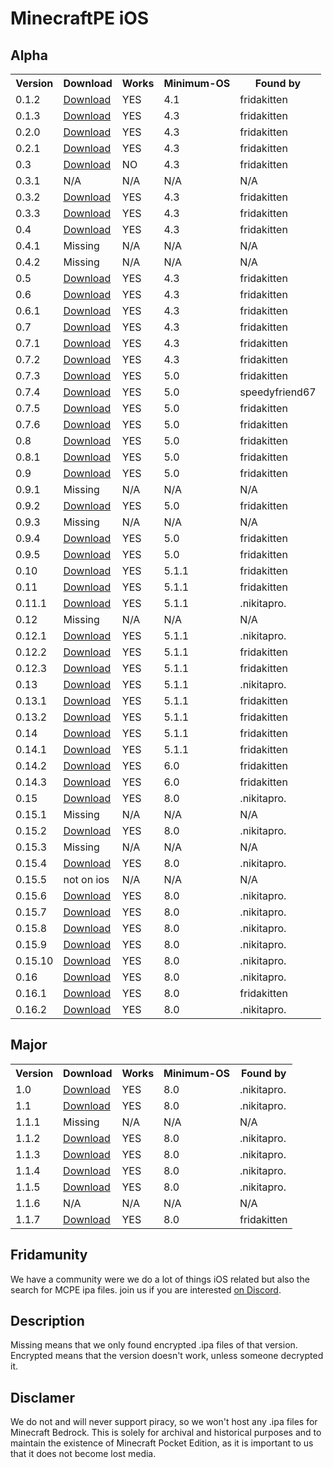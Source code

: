 # MinecraftPE iOS

## Alpha
<table>
    <tr>
        <th>Version</th>
        <th>Download</th>
        <th>Works</th>
        <th>Minimum-OS</th>
        <th>Found by</th>
    </tr>
    <tr>
        <td>0.1.2</td>
        <td><a href="https://dekotas.org/MCPE/MCPE%200.1.2.ipa">Download</a></td>
        <td>YES</td>
        <td>4.1</td>
        <td>fridakitten</td>
    </tr>
    <tr>
        <td>0.1.3</td>
        <td><a href="https://dekotas.org/MCPE/MCPE%200.1.3.ipa">Download</a></td>
        <td>YES</td>
        <td>4.3</td>
        <td>fridakitten</td>
    </tr>
    <tr>
        <td>0.2.0</td>
        <td><a href="https://dekotas.org/MCPE/MCPE%200.2.0.ipa">Download</a></td>
        <td>YES</td>
        <td>4.3</td>
        <td>fridakitten</td>
    </tr>
    <tr>
        <td>0.2.1</td>
        <td><a href="https://dekotas.org/MCPE/MCPE%200.2.1.ipa">Download</a></td>
        <td>YES</td>
        <td>4.3</td>
        <td>fridakitten</td>
    </tr>
    <tr>
        <td>0.3</td>
        <td><a href="https://dekotas.org/MCPE/MCPE%200.3.0.ipa">Download</a></td>
        <td>NO</td>
        <td>4.3</td>
        <td>fridakitten</td>
    </tr>
    <tr>
        <td>0.3.1</td>
        <td>N/A</td>
        <td>N/A</td>
        <td>N/A</td>
        <td>N/A</td>
    </tr>
    <tr>
        <td>0.3.2</td>
        <td><a href="https://dekotas.org/MCPE/MCPE%200.3.2.ipa">Download</a></td>
        <td>YES</td>
        <td>4.3</td>
        <td>fridakitten</td>
    </tr>
    <tr>
        <td>0.3.3</td>
        <td><a href="https://dekotas.org/MCPE/MCPE%200.3.3.ipa">Download</a></td>
        <td>YES</td>
        <td>4.3</td>
        <td>fridakitten</td>
    </tr>
    <tr>
        <td>0.4</td>
        <td><a href="https://dekotas.org/MCPE/MCPE%200.4.0.ipa">Download</a></td>
        <td>YES</td>
        <td>4.3</td>
        <td>fridakitten</td>
    </tr>
    <tr>
        <td>0.4.1</td>
        <td>Missing</td>
        <td>N/A</td>
        <td>N/A</td>
        <td>N/A</td>
    </tr>
    <tr>
        <td>0.4.2</td>
        <td>Missing</td>
        <td>N/A</td>
        <td>N/A</td>
        <td>N/A</td>
    </tr>
    <tr>
        <td>0.5</td>
        <td><a href="https://dekotas.org/MCPE/MCPE%200.5.0.ipa">Download</a></td>
        <td>YES</td>
        <td>4.3</td>
        <td>fridakitten</td>
    </tr>
    <tr>
        <td>0.6</td>
        <td><a href="https://dekotas.org/MCPE/MCPE%200.6.0.ipa">Download</a></td>
        <td>YES</td>
        <td>4.3</td>
        <td>fridakitten</td>
    </tr>
    <tr>
        <td>0.6.1</td>
        <td><a href="https://dekotas.org/MCPE/MCPE%200.6.1.ipa">Download</a></td>
        <td>YES</td>
        <td>4.3</td>
        <td>fridakitten</td>
    </tr>
    <tr>
        <td>0.7</td>
        <td><a href="https://dekotas.org/MCPE/MCPE%200.7.0.ipa">Download</a></td>
        <td>YES</td>
        <td>4.3</td>
        <td>fridakitten</td>
    </tr>
    <tr>
        <td>0.7.1</td>
        <td><a href="https://dekotas.org/MCPE/MCPE%200.7.1.ipa">Download</a></td>
        <td>YES</td>
        <td>4.3</td>
        <td>fridakitten</td>
    </tr>
    <tr>
        <td>0.7.2</td>
        <td><a href="https://dekotas.org/MCPE/MCPE%200.7.2.ipa">Download</a></td>
        <td>YES</td>
        <td>4.3</td>
        <td>fridakitten</td>
    </tr>
    <tr>
        <td>0.7.3</td>
        <td><a href="https://dekotas.org/MCPE/MCPE%200.7.3.ipa">Download</a></td>
        <td>YES</td>
        <td>5.0</td>
        <td>fridakitten</td>
    </tr>
    <tr>
        <td>0.7.4</td>
        <td><a href="https://dekotas.org/MCPE/MCPE%200.7.4.ipa">Download</a></td>
        <td>YES</td>
        <td>5.0</td>
        <td>speedyfriend67</td>
    </tr>
    <tr>
        <td>0.7.5</td>
        <td><a href="https://dekotas.org/MCPE/MCPE%200.7.5.ipa">Download</a></td>
        <td>YES</td>
        <td>5.0</td>
        <td>fridakitten</td>
    </tr>
    <tr>
        <td>0.7.6</td>
        <td><a href="https://dekotas.org/MCPE/MCPE%200.7.6.ipa">Download</a></td>
        <td>YES</td>
        <td>5.0</td>
        <td>fridakitten</td>
    </tr>
    <tr>
        <td>0.8</td>
        <td><a href="https://dekotas.org/MCPE/MCPE%200.8.0.ipa">Download</a></td>
        <td>YES</td>
        <td>5.0</td>
        <td>fridakitten</td>
    </tr>
    <tr>
        <td>0.8.1</td>
        <td><a href="https://dekotas.org/MCPE/MCPE%200.8.1.ipa">Download</a></td>
        <td>YES</td>
        <td>5.0</td>
        <td>fridakitten</td>
    </tr>
    <tr>
        <td>0.9</td>
        <td><a href="https://dekotas.org/MCPE/MCPE%200.9.0.ipa">Download</a></td>
        <td>YES</td>
        <td>5.0</td>
        <td>fridakitten</td>
    </tr>
    <tr>
        <td>0.9.1</td>
        <td>Missing</td>
        <td>N/A</td>
        <td>N/A</td>
        <td>N/A</td>
    </tr>
    <tr>
        <td>0.9.2</td>
        <td><a href="https://dekotas.org/MCPE/MCPE%200.9.2.ipa">Download</a></td>
        <td>YES</td>
        <td>5.0</td>
        <td>fridakitten</td>
    </tr>
    <tr>
        <td>0.9.3</td>
        <td>Missing</td>
        <td>N/A</td>
        <td>N/A</td>
        <td>N/A</td>
    </tr>
    <tr>
        <td>0.9.4</td>
        <td><a href="https://dekotas.org/MCPE/MCPE%200.9.4.ipa">Download</a></td>
        <td>YES</td>
        <td>5.0</td>
        <td>fridakitten</td>
    </tr>
    <tr>
        <td>0.9.5</td>
        <td><a href="https://dekotas.org/MCPE/MCPE%200.9.5.ipa">Download</a></td>
        <td>YES</td>
        <td>5.0</td>
        <td>fridakitten</td>
    </tr>
    <tr>
        <td>0.10</td>
        <td><a href="https://dekotas.org/MCPE/MCPE%200.10.0.ipa">Download</a></td>
        <td>YES</td>
        <td>5.1.1</td>
        <td>fridakitten</td>
    </tr>
    <tr>
        <td>0.11</td>
        <td><a href="https://dekotas.org/MCPE/MCPE%200.11.0.ipa">Download</a></td>
        <td>YES</td>
        <td>5.1.1</td>
        <td>fridakitten</td>
    </tr>
    <tr>
        <td>0.11.1</td>
        <td><a href="https://dekotas.org/MCPE/MCPE%200.11.1.ipa">Download</a></td>
        <td>YES</td>
        <td>5.1.1</td>
        <td>.nikitapro.</td>
    </tr>
    <tr>
        <td>0.12</td>
        <td>Missing</td></td>
        <td>N/A</td>
        <td>N/A</td>
        <td>N/A</td>
    </tr>
    <tr>
        <td>0.12.1</td>
        <td><a href="https://dekotas.org/MCPE/MCPE%200.12.1.ipa">Download</a></td>
        <td>YES</td>
        <td>5.1.1</td>
        <td>.nikitapro.</td>
    </tr>
    <tr>
        <td>0.12.2</td>
        <td><a href="https://dekotas.org/MCPE/MCPE%200.12.2.ipa">Download</a></td>
        <td>YES</td>
        <td>5.1.1</td>
        <td>fridakitten</td>
    </tr>
    <tr>
        <td>0.12.3</td>
        <td><a href="https://dekotas.org/MCPE/MCPE%200.12.3.ipa">Download</a></td>
        <td>YES</td>
        <td>5.1.1</td>
        <td>fridakitten</td>
    </tr>
    <tr>
        <td>0.13</td>
        <td><a href="https://dekotas.org/MCPE/MCPE%200.13.0.ipa">Download</a></td>
        <td>YES</td>
        <td>5.1.1</td>
        <td>.nikitapro.</td>
    </tr>
    <tr>
        <td>0.13.1</td>
        <td><a href="https://dekotas.org/MCPE/MCPE%200.13.1.ipa">Download</a></td>
        <td>YES</td>
        <td>5.1.1</td>
        <td>fridakitten</td>
    </tr>
    <tr>
        <td>0.13.2</td>
        <td><a href="https://dekotas.org/MCPE/MCPE%200.13.2.ipa">Download</a></td>
        <td>YES</td>
        <td>5.1.1</td>
        <td>fridakitten</td>
    </tr>
    <tr>
        <td>0.14</td>
        <td><a href="https://dekotas.org/MCPE/MCPE%200.14.0.ipa">Download</a></td>
        <td>YES</td>
        <td>5.1.1</td>
        <td>fridakitten</td>
    </tr>
    <tr>
        <td>0.14.1</td>
        <td><a href="https://dekotas.org/MCPE/MCPE%200.14.1.ipa">Download</a></td>
        <td>YES</td>
        <td>5.1.1</td>
        <td>fridakitten</td>
    </tr>
    <tr>
        <td>0.14.2</td>
        <td><a href="https://dekotas.org/MCPE/MCPE%200.14.2.ipa">Download</a></td>
        <td>YES</td>
        <td>6.0</td>
        <td>fridakitten</td>
    </tr>
    <tr>
        <td>0.14.3</td>
        <td><a href="https://dekotas.org/MCPE/MCPE%200.14.3.ipa">Download</a></td>
        <td>YES</td>
        <td>6.0</td>
        <td>fridakitten</td>
    </tr>
    <tr>
        <td>0.15</td>
        <td><a href="https://dekotas.org/MCPE/MCPE%200.15.0.ipa">Download</a></td>
        <td>YES</td>
        <td>8.0</td>
        <td>.nikitapro.</td>
    </tr>
    <tr>
        <td>0.15.1</td>
        <td>Missing</td>
        <td>N/A</td>
        <td>N/A</td>
        <td>N/A</td>
    </tr>
    <tr>
        <td>0.15.2</td>
        <td><a href="https://dekotas.org/MCPE/MCPE%200.15.2.ipa">Download</a></td>
        <td>YES</td>
        <td>8.0</td>
        <td>.nikitapro.</td>
    </tr>
    <tr>
        <td>0.15.3</td>
        <td>Missing</td>
        <td>N/A</td>
        <td>N/A</td>
        <td>N/A</td>
    </tr>
    <tr>
        <td>0.15.4</td>
        <td><a href="https://dekotas.org/MCPE/MCPE%200.15.4.ipa">Download</a></td>
        <td>YES</td>
        <td>8.0</td>
        <td>.nikitapro.</td>
    </tr>
    <tr>
        <td>0.15.5</td>
        <td>not on ios</td>
        <td>N/A</td>
        <td>N/A</td>
        <td>N/A</td>
    </tr>
    <tr>
        <td>0.15.6</td>
        <td><a href="https://dekotas.org/MCPE/MCPE%200.15.6.ipa">Download</a></td>
        <td>YES</td>
        <td>8.0</td>
        <td>.nikitapro.</td>
    </tr>
    <tr>
        <td>0.15.7</td>
        <td><a href="https://dekotas.org/MCPE/MCPE%200.15.7.ipa">Download</a></td>
        <td>YES</td>
        <td>8.0</td>
        <td>.nikitapro.</td>
    </tr>
    <tr>
        <td>0.15.8</td>
        <td><a href="https://dekotas.org/MCPE/MCPE%200.15.8.ipa">Download</a></td>
        <td>YES</td>
        <td>8.0</td>
        <td>.nikitapro.</td>
    </tr>
    <tr>
        <td>0.15.9</td>
        <td><a href="https://dekotas.org/MCPE/MCPE%200.15.9.ipa">Download</a></td>
        <td>YES</td>
        <td>8.0</td>
        <td>.nikitapro.</td>
    </tr>
    <tr>
        <td>0.15.10</td>
        <td><a href="https://dekotas.org/MCPE/MCPE%200.15.10.ipa">Download</a></td>
        <td>YES</td>
        <td>8.0</td>
        <td>.nikitapro.</td>
    </tr>
    <tr>
        <td>0.16</td>
        <td><a href="https://dekotas.org/MCPE/MCPE%200.16.0.ipa">Download</a></td>
        <td>YES</td>
        <td>8.0</td>
        <td>.nikitapro.</td>
    </tr>
    <tr>
        <td>0.16.1</td>
        <td><a href="https://dekotas.org/MCPE/MCPE%200.16.1.ipa">Download</a></td>
        <td>YES</td>
        <td>8.0</td>
        <td>fridakitten</td>
    </tr>
    <tr>
        <td>0.16.2</td>
        <td><a href="https://dekotas.org/MCPE/MCPE%200.16.2.ipa">Download</a></td>
        <td>YES</td>
        <td>8.0</td>
        <td>.nikitapro.</td>
    </tr>
</table>

## Major
<table>
    <tr>
        <th>Version</th>
        <th>Download</th>
        <th>Works</th>
        <th>Minimum-OS</th>
        <th>Found by</th>
    </tr>
    <tr>
        <td>1.0</td>
        <td><a href="https://dekotas.org/MCPE/MCPE%201.0.0.ipa">Download</a></td>
        <td>YES</td>
        <td>8.0</td>
        <td>.nikitapro.</td>
    </tr>
    <tr>
        <td>1.1</td>
        <td><a href="https://dekotas.org/MCPE/MCPE%201.1.0.ipa">Download</a></td>
        <td>YES</td>
        <td>8.0</td>
        <td>.nikitapro.</td>
    </tr>
    <tr>
        <td>1.1.1</td>
        <td>Missing</td>
        <td>N/A</td>
        <td>N/A</td>
        <td>N/A</td>
    </tr>
    <tr>
        <td>1.1.2</td>
        <td><a href="https://dekotas.org/MCPE/MCPE%201.1.2.ipa">Download</a></td>
        <td>YES</td>
        <td>8.0</td>
        <td>.nikitapro.</td>
    </tr>
    <tr>
        <td>1.1.3</td>
        <td><a href="https://dekotas.org/MCPE/MCPE%201.1.3.ipa">Download</a></td>
        <td>YES</td>
        <td>8.0</td>
        <td>.nikitapro.</td>
    </tr>
    <tr>
        <td>1.1.4</td>
        <td><a href="https://dekotas.org/MCPE/MCPE%201.1.4.ipa">Download</a></td>
        <td>YES</td>
        <td>8.0</td>
        <td>.nikitapro.</td>
    </tr>
    <tr>
        <td>1.1.5</td>
        <td><a href="https://dekotas.org/MCPE/MCPE%201.1.5.ipa">Download</a></td>
        <td>YES</td>
        <td>8.0</td>
        <td>.nikitapro.</td>
    </tr>
    <tr>
        <td>1.1.6</td>
        <td>N/A</td>
        <td>N/A</td>
        <td>N/A</td>
        <td>N/A</td>
    </tr>
    <tr>
        <td>1.1.7</td>
        <td><a href="https://dekotas.org/MCPE/MCPE%201.1.7.ipa">Download</a></td>
        <td>YES</td>
        <td>8.0</td>
        <td>fridakitten</td>
    </tr>
</table>

## Fridamunity
We have a community were we do a lot of things iOS related but also the search for MCPE ipa files.
join us if you are interested [on Discord](https://discord.gg/84QhU3Bd).

## Description
Missing means that we only found encrypted .ipa files of that version. Encrypted means that the version doesn't work, unless someone decrypted it.

## Disclamer
We do not and will never support piracy, so we won't host any .ipa files for Minecraft Bedrock. This is solely for archival and historical purposes and to maintain the existence of Minecraft Pocket Edition, as it is important to us that it does not become lost media.
